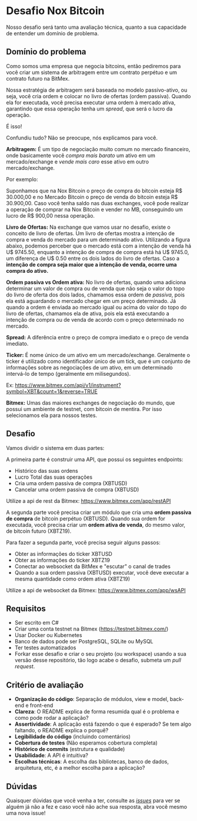 # Desafio Nox Bitcoin

Nosso desafio será tanto uma avaliação técnica, quanto a sua capacidade de entender um domínio de problema.

## Domínio do problema

Como somos uma empresa que negocia bitcoins, então pediremos para você criar um sistema de arbitragem entre um contrato perpétuo e um contrato futuro na BitMex. 

Nossa estratégia de arbitragem será baseada no modelo passivo-ativo, ou seja, você cria ordem e colocar no livro de ofertas (ordem passiva). Quando ela for executada, você precisa executar uma ordem à mercado ativa, garantindo que essa operação tenha um *spread*, que será o lucro da operação.

É isso!

Confundiu tudo? Não se preocupe, nós explicamos para você.

**Arbitragem:** É um tipo de negociação muito comum no mercado financeiro, onde basicamente você *compra mais barato* um ativo em um mercado/exchange e *vende mais caro* esse ativo em outro mercado/exchange.

Por exemplo:

Suponhamos que na Nox Bitcoin o preço de compra do bitcoin esteja R$ 30.000,00 e no Mercado Bitcoin o preço de venda do bitcoin esteja R$ 30.900,00. Caso você tenha saldo nas duas exchanges, você pode realizar a operação de comprar na Nox Bitcoin e vender no MB, conseguindo um lucro de R$ 900,00 nessa operação.

**Livro de Ofertas:** Na exchange que vamos usar no desafio, existe o conceito de livro de ofertas. Um livro de ofertas mostra a intenção de compra e venda do mercado para um determinado ativo. Utilizando a figura abaixo, podemos perceber que o mercado está com a intenção de venda há U$ 9745.50, enquanto a intenção de compra de compra está há U$ 9745.0, um diferença de U$ 0.50 entre os dois lados do livro de ofertas. Caso a **intenção de compra seja maior que a intenção de venda, ocorre uma compra do ativo.**

**Ordem passiva vs Ordem ativa:** No livro de ofertas, quando uma adiciona determinar um valor de compra ou de venda que não seja o valor do topo do livro de oferta dos dois lados, chamamos essa ordem de *passiva*, pois ela está aguardando o mercado chegar em um preço determinado. Já quando a ordem é enviada ao mercado igual ou acima do valor do topo do livro de ofertas, chamamos ela de ativa, pois ela está executando a intenção de compra ou de venda de acordo com o preço determinado no mercado.

**Spread:** A diferência entre o preço de compra imediato e o preço de venda imediato.

**Ticker:** É nome único de um ativo em um mercado/exchange. Geralmente o ticker é utilizado como identificador único de um tick, que é um conjunto de informações sobre as negociações de um ativo, em um determinado intervá-lo de tempo (geralmente em milisegundos).

Ex: 
https://www.bitmex.com/api/v1/instrument?symbol=XBT&count=1&reverse=TRUE

**Bitmex:** Umas das maiores exchanges de negociação do mundo, que possui um ambiente de testnet, com bitcoin de mentira. Por isso selecionamos ela para nossos testes.

## Desafio

Vamos dividir o sistema em duas partes:

A primeira parte é construir uma API, que possui os seguintes endpoints:

- Histórico das suas ordens
- Lucro Total das suas operações
- Cria uma ordem passiva de compra (XBTUSD)
- Cancelar uma ordem passiva de compra (XBTUSD) 

Utilize a api de rest da Bitmex: https://www.bitmex.com/app/restAPI

A segunda parte você precisa criar um módulo que cria uma **ordem passiva de compra** de bitcoin perpétuo (XBTUSD). Quando sua ordem for executada, você precisa criar um **ordem ativa de venda**, do mesmo valor, de bitcoin futuro (XBTZ19).

Para fazer a segunda parte, você precisa seguir alguns passos:

- Obter as informações do ticker XBTUSD
- Obter as informações do ticker XBTZ19
- Conectar ao websocket da BitMex e "escutar" o canal de trades
- Quando a sua ordem passiva (XBTUSD) executar, você deve executar a mesma quantidade como ordem ativa (XBTZ19)


Utilize a api de websocket da Bitmex: https://www.bitmex.com/app/wsAPI

## Requisitos

- Ser escrito em C#
- Criar uma conta testnet na Bitmex (https://testnet.bitmex.com/)
- Usar Docker ou Kubernetes
- Banco de dados pode ser PostgreSQL, SQLite ou MySQL
- Ter testes automatizados
- Forkar esse desafio e criar o seu projeto (ou workspace) usando a sua versão desse repositório, tão logo acabe o desafio, submeta um _pull request_. 

## Critério de avaliação

-   **Organização do código**: Separação de módulos, view e model, back-end e front-end
-   **Clareza**: O README explica de forma resumida qual é o problema e como pode rodar a aplicação?
-   **Assertividade**: A aplicação está fazendo o que é esperado? Se tem algo faltando, o README explica o porquê?
-   **Legibilidade do código** (incluindo comentários)
-   **Cobertura de testes** (Não esperamos cobertura completa)
-   **Histórico de commits** (estrutura e qualidade)
-   **Usabilidade**: A API é intuitiva?
-   **Escolhas técnicas**: A escolha das bibliotecas, banco de dados, arquitetura, etc, é a melhor escolha para a aplicação?

## Dúvidas

Quaisquer dúvidas que você venha a ter, consulte as [_issues_](https://github.com/jpso/noxbitcoin-challenge/issues) para ver se alguém já não a fez e caso você não ache sua resposta, abra você mesmo uma nova issue!
